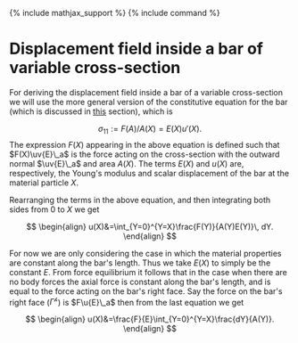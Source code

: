 {% include mathjax_support %}
{% include command %}

# Displacement field inside a bar of variable cross-section

For deriving the displacement field inside a bar of a variable cross-section we will use the more general version of the constitutive equation for the bar (which is discussed in [this](./BodyForce1.md) section), which is

$$
\begin{equation}
\sigma_{11}:=F(A)/A(X)=E(X) u'(X).
\end{equation}
$$
The expression $F(X)$ appearing in the above equation is defined such that $F(X)\uv{E}\_a$ is the force acting on the cross-section with the outward normal  $\uv{E}\_a$ and area $A(X)$. The terms $E(X)$ and $u(X)$ are, respectively, the Young's modulus and scalar displacement of the bar at the material particle $X$.

Rearranging the terms in the above equation, and then integrating both sides from $0$ to $X$ we get

$$
\begin{align}
u(X)&=\int_{Y=0}^{Y=X}\frac{F(Y)}{A(Y)E(Y)}\, dY.
\end{align}
$$

For now we are only considering the case in which the material properties are constant along the bar's length. Thus we take $E(X)$ to simply be the constant $E$. From force equilibrium it follows that in the case when there are no body forces the axial force is constant along the bar's length, and is equal to the force acting on the bar's right face. Say the force on the bar's right face ($\Gamma^{\mathscr{h}}$) is $F\u{E}\_a$ then from the last equation we get 


$$
\begin{align}
u(X)&=\frac{F}{E}\int_{Y=0}^{Y=X}\frac{dY}{A(Y)}.
\end{align}
$$
